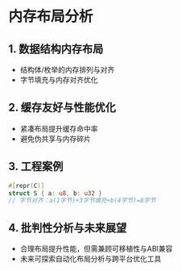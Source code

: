 # 内存布局分析

## 1. 数据结构内存布局
- 结构体/枚举的内存排列与对齐
- 字节填充与内存对齐优化

## 2. 缓存友好与性能优化
- 紧凑布局提升缓存命中率
- 避免伪共享与内存碎片

## 3. 工程案例
```rust
#[repr(C)]
struct S { a: u8, b: u32 }
// 字节对齐：a(1字节)+3字节填充+b(4字节)=8字节
```

## 4. 批判性分析与未来展望
- 合理布局提升性能，但需兼顾可移植性与ABI兼容
- 未来可探索自动化布局分析与跨平台优化工具 